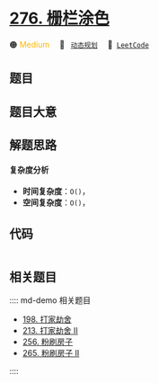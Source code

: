 # [276. 栅栏涂色](https://leetcode.com/problems/paint-fence)

🟠 <font color=#ffb800>Medium</font>&emsp; 🔖&ensp; [`动态规划`](/leetcode/outline/tag/dynamic-programming.md)&emsp; 🔗&ensp;[`LeetCode`](https://leetcode.com/problems/paint-fence)


## 题目




## 题目大意




## 解题思路

#### 复杂度分析

- **时间复杂度**：`O()`，
- **空间复杂度**：`O()`，

## 代码

```javascript

```

## 相关题目

:::: md-demo 相关题目
- [198. 打家劫舍](./0198.md)
- [213. 打家劫舍 II](https://leetcode.com/problems/house-robber-ii)
- [256. 粉刷房子](https://leetcode.com/problems/paint-house)
- [265. 粉刷房子 II](https://leetcode.com/problems/paint-house-ii)

::::
